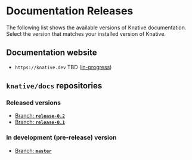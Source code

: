 # Documentation Releases

The following list shows the available versions of Knative documentation.
Select the version that matches your installed version of Knative.

## Documentation website

* `https://knative.dev` TBD ([in-progress](https://github.com/knative/docs/projects/5))

## `knative/docs` repositories

### Released versions

* [Branch: **`release-0.2`**](https://github.com/knative/docs/tree/release-0.2)
* [Branch: **`release-0.1`**](https://github.com/knative/docs/tree/release-0.1)

### In development (pre-release) version

* [Branch: **`master`**](https://github.com/knative/docs/tree/master)
